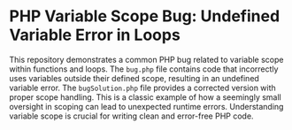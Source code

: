 # PHP Variable Scope Bug: Undefined Variable Error in Loops

This repository demonstrates a common PHP bug related to variable scope within functions and loops. The `bug.php` file contains code that incorrectly uses variables outside their defined scope, resulting in an undefined variable error. The `bugSolution.php` file provides a corrected version with proper scope handling.  This is a classic example of how a seemingly small oversight in scoping can lead to unexpected runtime errors. Understanding variable scope is crucial for writing clean and error-free PHP code.